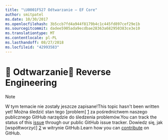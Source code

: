 ```yaml
---
title: "\U0001F527 Odtwarzanie — EF Core"
author: smitpatel
ms.date: 10/30/2017
ms.openlocfilehash: 3b5ccb7fd4a944f8179b4c1c445fd897cef29e1b
ms.sourcegitcommit: dadee5905ada9ecdbae28363a682950383ce3e10
ms.translationtype: MT
ms.contentlocale: pl-PL
ms.lasthandoff: 08/27/2018
ms.locfileid: "42993583"
---
```

# <a name="-reverse-engineering"></a><span data-ttu-id="2257c-102">🔧 Odtwarzanie</span><span class="sxs-lookup"><span data-stu-id="2257c-102">🔧 Reverse Engineering</span></span>

> [!NOTE]
> <span data-ttu-id="2257c-103">W tym temacie nie zostały jeszcze zapisane!</span><span class="sxs-lookup"><span data-stu-id="2257c-103">This topic hasn't been written yet!</span></span> <span data-ttu-id="2257c-104">Można śledzić stan tego [problem] [ 1] za pośrednictwem naszego publicznego GitHub narzędzie do śledzenia problemów.</span><span class="sxs-lookup"><span data-stu-id="2257c-104">You can track the status of this [issue][1] through our public GitHub issue tracker.</span></span> <span data-ttu-id="2257c-105">Dowiedz się, jak [współtworzyć] [ 2] w witrynie GitHub.</span><span class="sxs-lookup"><span data-stu-id="2257c-105">Learn how you can [contribute][2] on GitHub.</span></span>


  [1]: https://github.com/aspnet/EntityFramework.Docs/issues/508
  [2]: https://github.com/aspnet/EntityFramework.Docs/blob/master/CONTRIBUTING.md
